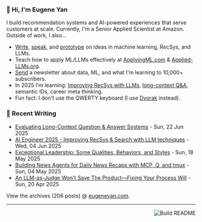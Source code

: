 ### 👋 Hi, I'm Eugene Yan

I build recommendation systems and AI-powered experiences that serve customers at scale. Currently, I'm a Senior Applied Scientist at Amazon. Outside of work, I also...

- [Write](https://eugeneyan.com/writing/), [speak](https://eugeneyan.com/speaking/), and [prototype](https://eugeneyan.com/prototyping/) on ideas in machine learning, RecSys, and LLMs.
- Teach how to apply ML/LLMs effectively at [ApplyingML.com](https://applyingml.com) & [Applied-LLMs.org](https://applied-llms.org).
- [Send](https://eugeneyan.com/subscribe/) a newsletter about data, ML, and what I'm learning to 10,000+ subscribers.
- In 2025 I'm learning: [Improving RecSys with LLMs](https://eugeneyan.com/writing/recsys-llm/), [long-context Q&A](https://eugeneyan.com/writing/qa-evals/), semantic IDs, career meta thinking.
- Fun fact: I don't use the QWERTY keyboard (I use [Dvorak](https://en.wikipedia.org/wiki/Dvorak_keyboard_layout) instead).

### 📝 Recent Writing

<!-- writing starts -->
* [Evaluating Long-Context Question & Answer Systems](https://eugeneyan.com//writing/qa-evals/) - Sun, 22 Jun 2025
* [AI Engineer 2025 - Improving RecSys & Search with LLM techniques](https://eugeneyan.com//speaking/aie-2025/) - Wed, 04 Jun 2025
* [Exceptional Leadership: Some Qualities, Behaviors, and Styles](https://eugeneyan.com//writing/leadership/) - Sun, 18 May 2025
* [Building News Agents for Daily News Recaps with MCP, Q, and tmux](https://eugeneyan.com//writing/news-agents/) - Sun, 04 May 2025
* [An LLM-as-Judge Won't Save The Product—Fixing Your Process Will](https://eugeneyan.com//writing/eval-process/) - Sun, 20 Apr 2025
<!-- writing ends -->

View the archives (<!-- writing_count starts -->206<!-- writing_count ends --> posts) @ [eugeneyan.com](https://eugeneyan.com).

---
<a href="https://github.com/eugeneyan/eugeneyan/actions"><img src="https://github.com/eugeneyan/eugeneyan/workflows/Build%20README/badge.svg" align="right" alt="Build README"></a>
